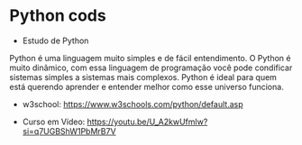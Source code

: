 # Python cods
 - Estudo de Python


Python é uma linguagem muito simples e de fácil entendimento. O Python é muito dinâmico, com essa linguagem de programação você pode condificar sistemas simples a sistemas mais complexos. Python é ideal para quem está querendo aprender e entender melhor como esse universo funciona. 

- w3school:
https://www.w3schools.com/python/default.asp

- Curso em Vídeo: 
https://youtu.be/U_A2kwUfmlw?si=q7UGBShW1PbMrB7V